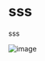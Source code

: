 # sss
sss

![image](https://github.com/korolevkvp/sss/assets/40525981/5f1335de-189d-4965-95b0-c1e8eb8b7eb2)
